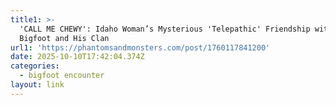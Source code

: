 ```yaml
---
title1: >-
  'CALL ME CHEWY': Idaho Woman’s Mysterious 'Telepathic' Friendship with a Male
  Bigfoot and His Clan 
url1: 'https://phantomsandmonsters.com/post/1760117841200'
date: 2025-10-10T17:42:04.374Z
categories:
  - bigfoot encounter
layout: link
---
```


